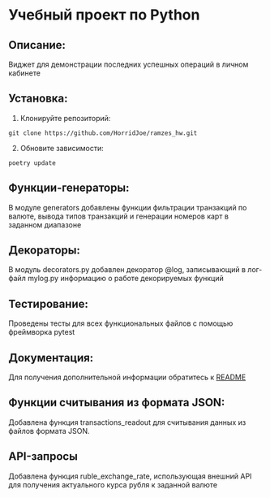 # Учебный проект по Python

## Описание:

Виджет для демонстрации последних успешных операций в личном кабинете

## Установка:
1. Клонируйте репозиторий:
```
git clone https://github.com/HorridJoe/ramzes_hw.git
```
2. Обновите зависимости:
```
poetry update
```
## Функции-генераторы:
В модуле generators добавлены функции фильтрации транзакций по валюте,
вывода типов транзакций и генерации номеров карт в заданном диапазоне
## Декораторы:
В модуль decorators.py добавлен декоратор @log, записывающий в лог-файл mylog.py информацию о работе декорируемых функций
## Тестирование:
Проведены тесты для всех функциональных файлов с помощью фреймворка pytest
## Документация:
Для получения дополнительной информации обратитесь к [README](.\README.md)
## Функции считывания из формата JSON:
Добавлена функция transactions_readout для считывания данных из файлов формата JSON.
## API-запросы
Добавлена функция ruble_exchange_rate, использующая внешний API для получения актуального курса рубля
к заданной валюте